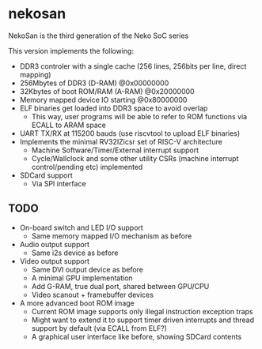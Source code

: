 # nekosan

NekoSan is the third generation of the Neko SoC series

This version implements the following:
- DDR3 controler with a single cache (256 lines, 256bits per line, direct mapping)
- 256Mbytes of DDR3 (D-RAM) @0x00000000
- 32Kbytes of boot ROM/RAM (A-RAM) @0x20000000
- Memory mapped device IO starting @0x80000000
- ELF binaries get loaded into DDR3 space to avoid overlap
  - This way, user programs will be able to refer to ROM functions via ECALL to ARAM space
- UART TX/RX at 115200 bauds (use riscvtool to upload ELF binaries)
- Implements the minimal RV32IZicsr set of RISC-V architecture
  - Machine Software/Timer/External interrupt support
  - Cycle/Wallclock and some other utility CSRs (machine interrupt control/pending etc) implemented
- SDCard support
  - Via SPI interface


## TODO
- On-board switch and LED I/O support
  - Same memory mapped I/O mechanism as before
- Audio output support
  - Same i2s device as before
- Video output support
  - Same DVI output device as before
  - A minimal GPU implementation
  - Add G-RAM, true dual port, shared between GPU/CPU
  - Video scanout + framebuffer devices
- A more advanced boot ROM image
  - Current ROM image supports only illegal instruction exception traps
  - Might want to extend it to support timer driven interrupts and thread support by default (via ECALL from ELF?)
  - A graphical user interface like before, showing SDCard contents
